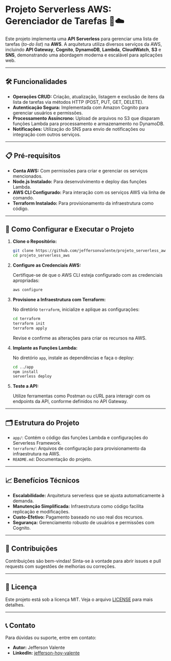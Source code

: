 # Projeto Serverless AWS: Gerenciador de Tarefas 📝☁️

Este projeto implementa uma **API Serverless** para gerenciar uma lista de tarefas (*to-do list*) na **AWS**. A arquitetura utiliza diversos serviços da AWS, incluindo **API Gateway**, **Cognito**, **DynamoDB**, **Lambda**, **CloudWatch**, **S3** e **SNS**, demonstrando uma abordagem moderna e escalável para aplicações web.

---

## 🛠️ Funcionalidades

- **Operações CRUD:** Criação, atualização, listagem e exclusão de itens da lista de tarefas via métodos HTTP (POST, PUT, GET, DELETE).
- **Autenticação Segura:** Implementada com Amazon Cognito para gerenciar usuários e permissões.
- **Processamento Assíncrono:** Upload de arquivos no S3 que disparam funções Lambda para processamento e armazenamento no DynamoDB.
- **Notificações:** Utilização do SNS para envio de notificações ou integração com outros serviços.

---

## 📋 Pré-requisitos

- **Conta AWS:** Com permissões para criar e gerenciar os serviços mencionados.
- **Node.js Instalado:** Para desenvolvimento e deploy das funções Lambda.
- **AWS CLI Configurado:** Para interação com os serviços AWS via linha de comando.
- **Terraform Instalado:** Para provisionamento da infraestrutura como código.

---

## 🚀 Como Configurar e Executar o Projeto

1. **Clone o Repositório:**

   ```bash
   git clone https://github.com/jeffersonvalente/projeto_serverless_aws.git
   cd projeto_serverless_aws
   ```

2. **Configure as Credenciais AWS:**

   Certifique-se de que o AWS CLI esteja configurado com as credenciais apropriadas:

   ```bash
   aws configure
   ```

3. **Provisione a Infraestrutura com Terraform:**

   No diretório `terraform`, inicialize e aplique as configurações:

   ```bash
   cd terraform
   terraform init
   terraform apply
   ```

   Revise e confirme as alterações para criar os recursos na AWS.

4. **Implante as Funções Lambda:**

   No diretório `app`, instale as dependências e faça o deploy:

   ```bash
   cd ../app
   npm install
   serverless deploy
   ```

5. **Teste a API:**

   Utilize ferramentas como Postman ou cURL para interagir com os endpoints da API, conforme definidos no API Gateway.

---

## 🗂️ Estrutura do Projeto

- `app/`: Contém o código das funções Lambda e configurações do Serverless Framework.
- `terraform/`: Arquivos de configuração para provisionamento da infraestrutura na AWS.
- `README.md`: Documentação do projeto.

---

## 📈 Benefícios Técnicos

- **Escalabilidade:** Arquitetura serverless que se ajusta automaticamente à demanda.
- **Manutenção Simplificada:** Infraestrutura como código facilita replicação e modificações.
- **Custo-Efetivo:** Pagamento baseado no uso real dos recursos.
- **Segurança:** Gerenciamento robusto de usuários e permissões com Cognito.

---

## 🤝 Contribuições

Contribuições são bem-vindas! Sinta-se à vontade para abrir issues e pull requests com sugestões de melhorias ou correções.

---

## 📄 Licença

Este projeto está sob a licença MIT. Veja o arquivo [LICENSE](LICENSE) para mais detalhes.

---

## 📞 Contato

Para dúvidas ou suporte, entre em contato:

- **Autor:** Jefferson Valente
- **LinkedIn:** [jefferson-hoy-valente](https://www.linkedin.com/in/jefferson-hoy-valente/)
